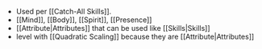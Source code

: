 - Used per [[Catch-All Skills]].
- [[Mind]], [[Body]], [[Spirit]], [[Presence]]
- [[Attribute|Attributes]] that can be used like [[Skills|Skills]]
- level with [[Quadratic Scaling]] because they are [[Attribute|Attributes]]